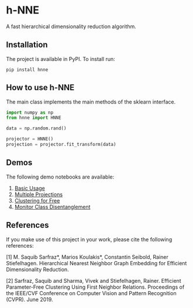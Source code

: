 # h-NNE
A fast hierarchical dimensionality reduction algorithm.

## Installation
The project is available in PyPI. To install run:

`pip install hnne`

## How to use h-NNE
The main class implements the main methods of the sklearn interface.
```python
import numpy as np
from hnne import HNNE

data = np.random.rand()

projector = HNNE()
projection = projector.fit_transform(data)
```

## Demos
The following demo notebooks are available:

1. [Basic Usage](notebooks/demo1_basic_usage.ipynb)
1. [Multiple Projections](notebooks/demo2_multiple_projections.ipynb)
1. [Clustering for Free](notebooks/demo3_clustering_for_free.ipynb)
1. [Monitor Class Disentanglement](notebooks/demo4_monitor_class_disentanglement.ipynb)

## References
If you make use of this project in your work, please cite the following references:

[1] M. Saquib Sarfraz\*, Marios Koulakis\*, Constantin Seibold, Rainer Stiefelhagen.
  Hierarchical Nearest Neighbor Graph Embedding for Efficient Dimensionality Reduction.
  
[2] Sarfraz, Saquib and Sharma, Vivek and Stiefelhagen, Rainer. Efficient Parameter-Free Clustering
    Using First Neighbor Relations. Proceedings of the IEEE/CVF Conference on Computer Vision and
    Pattern Recognition (CVPR). June 2019.
